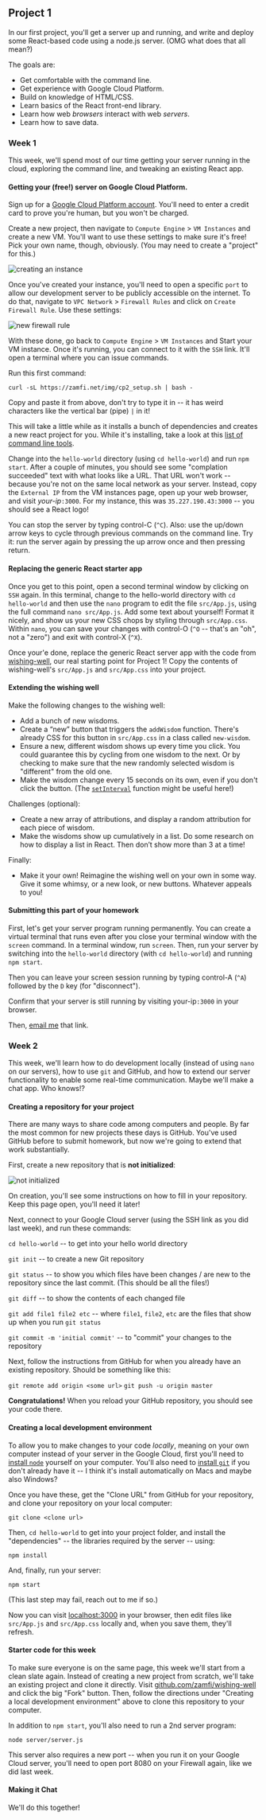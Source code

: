 ## Project 1

In our first project, you'll get a server up and running, and write and deploy some React-based code using a node.js server. (OMG what does that all mean?)

The goals are:
- Get comfortable with the command line.
- Get experience with Google Cloud Platform.
- Build on knowledge of HTML/CSS.
- Learn basics of the React front-end library.
- Learn how web *browsers* interact with web *servers*.
- Learn how to save data.

### Week 1

This week, we'll spend most of our time getting your server running in the cloud, exploring the command line, and tweaking an existing React app.

#### Getting your (free!) server on Google Cloud Platform.

Sign up for a [Google Cloud Platform account](https://console.cloud.google.com/). You'll need to enter a credit card to prove you're human, but you won't be charged.

Create a new project, then navigate to `Compute Engine` > `VM Instances` and create a new VM. You'll want to use these settings to make sure it's free! Pick your own name, though, obviously. (You may need to create a "project" for this.)

![creating an instance](img/creating-an-instance.png)

Once you've created your instance, you'll need to open a specific `port` to allow our development server to be publicly accessible on the internet. To do that, navigate to `VPC Network` > `Firewall Rules` and click on `Create Firewall Rule`. Use these settings:

![new firewall rule](img/create-firewall-rule.png)

With these done, go back to `Compute Engine` > `VM Instances` and Start your VM instance. Once it's running, you can connect to it with the `SSH` link. It'll open a terminal where you can issue commands.

Run this first command:

`curl -sL https://zamfi.net/img/cp2_setup.sh | bash -`

Copy and paste it from above, don't try to type it in -- it has weird characters like the vertical bar (pipe) `|` in it!

This will take a little while as it installs a bunch of dependencies and creates a new react project for you. While it's installing, take a look at this [list of command line tools](https://files.fosswire.com/2007/08/fwunixref.pdf).

Change into the `hello-world` directory (using `cd hello-world`) and run `npm start`. After a couple of minutes, you should see some "complation succeeded" text with what looks like a URL. That URL won't work -- because you're not on the same local network as your server. Instead, copy the `External IP` from the VM instances page, open up your web browser, and visit *your-ip*`:3000`. For my instance, this was `35.227.190.43:3000` -- you should see a React logo!

You can stop the server by typing control-C (`^C`). Also: use the up/down arrow keys to cycle through previous commands on the command line. Try it: run the server again by pressing the up arrow once and then pressing return.

#### Replacing the generic React starter app

Once you get to this point, open a second terminal window by clicking on `SSH` again. In this terminal, change to the hello-world directory with `cd hello-world` and then use the `nano` program to edit the file `src/App.js`, using the full command `nano src/App.js`. Add some text about yourself! Format it nicely, and show us your new CSS chops by styling through `src/App.css`. Within `nano`, you can save your changes with control-O (`^O` -- that's an "oh", not a "zero") and exit with control-X (`^X`).

Once your'e done, replace the generic React server app with the code from [wishing-well](http://github.com/zamfi/wishing-well), our real starting point for Project 1! Copy the contents of wishing-well's `src/App.js` and `src/App.css` into your project.

#### Extending the wishing well

Make the following changes to the wishing well:

- Add a bunch of new wisdoms.
- Create a “new” button that triggers the `addWisdom` function. There's already CSS for this button in `src/App.css` in a class called `new-wisdom`.
- Ensure a new, different wisdom shows up every time you click. You could guarantee this by cycling from one wisdom to the next. Or by checking to make sure that the new randomly selected wisdom is "different" from the old one.
- Make the wisdom change every 15 seconds on its own, even if you don't click the button. (The [`setInterval`](https://javascript.info/settimeout-setinterval) function might be useful here!)

Challenges (optional):
- Create a new array of attributions, and display a random attribution for each piece of wisdom.
- Make the wisdoms show up cumulatively in a list. Do some research on how to display a list in React. Then don’t show more than 3 at a time!

Finally:
- Make it your own! Reimagine the wishing well on your own in some way. Give it some whimsy, or a new look, or new buttons. Whatever appeals to you!

#### Submitting this part of your homework

First, let's get your server program running permanently. You can create a virtual terminal that runs even after you close your terminal window with the `screen` command. In a terminal window, run `screen`. Then, run your server by switching into the `hello-world` directory (with `cd hello-world`) and running `npm start`.

Then you can leave your screen session running by typing control-A (`^A`) followed by the `D` key (for "disconnect").

Confirm that your server is still running by visiting your-ip`:3000` in your browser.

Then, [email me](mailto:zamfi@cca.edu) that link.

### Week 2

This week, we'll learn how to do development locally (instead of using `nano` on our servers), how to use `git` and GitHub, and how to extend our server functionality to enable some real-time communication. Maybe we'll make a chat app. Who knows!?

#### Creating a repository for your project

There are many ways to share code among computers and people. By far the most common for new projects these days is GitHub. You've used GitHub before to submit homework, but now we're going to extend that work substantially.

First, create a new repository that is **not initialized**:

![not initialized](img/not-initialized.png)

On creation, you'll see some instructions on how to fill in your repository. Keep this page open, you'll need it later!

Next, connect to your Google Cloud server (using the SSH link as you did last week), and run these commands:

`cd hello-world` -- to get into your hello world directory

`git init` -- to create a new Git repository

`git status` -- to show you which files have been changes / are new to the repository since the last commit. (This should be all the files!)

`git diff` -- to show the contents of each changed file

`git add file1 file2 etc` -- where `file1`, `file2`, `etc` are the files that show up when you run `git status`

`git commit -m 'initial commit'` -- to "commit" your changes to the repository

Next, follow the instructions from GitHub for when you already have an existing repository. Should be something like this:

`git remote add origin <some url>`
`git push -u origin master`

**Congratulations!** When you reload your GitHub repository, you should see your code there. 

#### Creating a local development environment

To allow you to make changes to your code *locally*, meaning on your own computer instead of your server in the Google Cloud, first you'll need to [install `node`](http://nodejs.org) yourself on your computer. You'll also need to [install `git`](https://git-scm.com) if you don't already have it -- I think it's install automatically on Macs and maybe also Windows?

Once you have these, get the "Clone URL" from GitHub for your repository, and clone your repository on your local computer:

`git clone <clone url>`

Then, `cd hello-world` to get into your project folder, and install the "dependencies" -- the libraries required by the server -- using:

`npm install`

And, finally, run your server:

`npm start`

(This last step may fail, reach out to me if so.)

Now you can visit [localhost:3000](http://localhost:3000) in your browser, then edit files like `src/App.js` and `src/App.css` locally and, when you save them, they'll refresh.

#### Starter code for this week

To make sure everyone is on the same page, this week we'll start from a clean slate again. Instead of creating a new project from scratch, we'll take an existing project and clone it directly. Visit [github.com/zamfi/wishing-well](http://github.com/zamfi/wishing-well) and click the big "Fork" button. Then, follow the directions under "Creating a local development environment" above to clone this repository to your computer.

In addition to `npm start`, you'll also need to run a 2nd server program:

`node server/server.js`

This server also requires a new port -- when you run it on your Google Cloud server, you'll need to open port 8080 on your Firewall again, like we did last week.

#### Making it Chat

We'll do this together!


